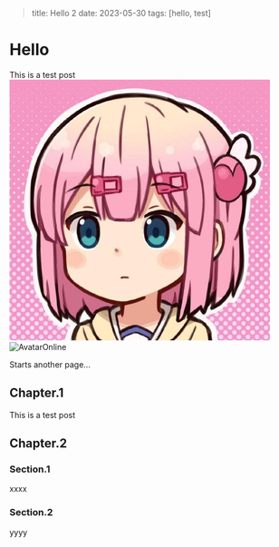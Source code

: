 > title: Hello 2
> date: 2023-05-30
> tags: [hello, test]

# Hello

This is a test post
![Avatar](assets/2023-05-30_hello/avatar.jpg)
![AvatarOnline](https://avatars.githubusercontent.com/u/81511507?v=4)

Starts another page...

## Chapter.1

This is a test post

## Chapter.2

### Section.1

xxxx

### Section.2

yyyy
